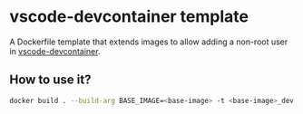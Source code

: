 # vscode-devcontainer template

A Dockerfile template that extends images to allow adding a non-root user in [vscode-devcontainer](https://code.visualstudio.com/docs/remote/containers-advanced#_adding-a-nonroot-user-to-your-dev-containerr).

## How to use it?

```bash
docker build . --build-arg BASE_IMAGE=<base-image> -t <base-image>_dev
```
